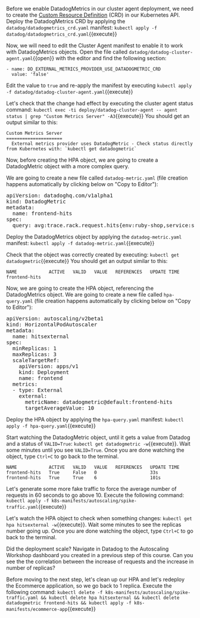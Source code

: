 
Before we enable DatadogMetrics in our cluster agent deployment, we need to create the [Custom Resource Definition](https://kubernetes.io/docs/concepts/extend-kubernetes/api-extension/custom-resources/) (CRD) in our Kubernetes API. Deploy the DatadogMetrics CRD by applying the `datadog/datadogmetrics_crd.yaml` manifest: `kubectl apply -f datadog/datadogmetrics_crd.yaml`{{execute}}

Now, we will need to edit the Cluster Agent manifest to enable it to work with DatadogMetrics objects. Open the file called `datadog/datadog-cluster-agent.yaml`{{open}} with the editor and find the following section:

```
- name: DD_EXTERNAL_METRICS_PROVIDER_USE_DATADOGMETRIC_CRD
  value: 'false'
```

Edit the value to `true` and re-apply the manifest by executing `kubectl apply -f datadog/datadog-cluster-agent.yaml`{{execute}}


Let's check that the change had effect by executing the cluster agent status command: `kubectl exec -ti deploy/datadog-cluster-agent -- agent status | grep "Custom Metrics Server" -A3`{{execute}} You should get an output similar to this:

```
Custom Metrics Server
=====================
  External metrics provider uses DatadogMetric - Check status directly from Kubernetes with: `kubectl get datadogmetric`
```

Now, before creating the HPA object, we are going to create a DatadogMetric object with a more complex query.

We are going to create a new file called `datadog-metric.yaml` (file creation happens automatically by clicking below on "Copy to Editor"):

<pre class="file" data-filename="datadog-metric.yaml" data-target="replace">
apiVersion: datadoghq.com/v1alpha1
kind: DatadogMetric
metadata:
  name: frontend-hits
spec:
  query: avg:trace.rack.request.hits{env:ruby-shop,service:store-frontend}.as_count().rollup(sum, 60)
</pre>

Deploy the DatadogMetrics object by applying the `datadog-metric.yaml` manifest: `kubectl apply -f datadog-metric.yaml`{{execute}}

Check that the object was correctly created by executing: `kubectl get datadogmetric`{{execute}} You should get an output similar to this:

```
NAME            ACTIVE   VALID   VALUE   REFERENCES   UPDATE TIME
frontend-hits
```

Now, we are going to create the HPA object, referencing the DatadogMetrics object. We are going to create a new file called `hpa-query.yaml` (file creation happens automatically by clicking below on "Copy to Editor"): 

<pre class="file" data-filename="hpa-query.yaml" data-target="replace">
apiVersion: autoscaling/v2beta1
kind: HorizontalPodAutoscaler
metadata:
  name: hitsexternal 
spec:
  minReplicas: 1
  maxReplicas: 3
  scaleTargetRef:
    apiVersion: apps/v1
    kind: Deployment
    name: frontend 
  metrics:
  - type: External
    external:
      metricName: datadogmetric@default:frontend-hits
      targetAverageValue: 10
</pre>

Deploy the HPA object by applying the `hpa-query.yaml` manifest: `kubectl apply -f hpa-query.yaml`{{execute}}

Start watching the DatadogMetric object, until it gets a value from Datadog and a status of `VALID=True`: `kubectl get datadogmetric -w`{{execute}}. Wait some minutes until you see `VALID=True`. Once you are done watching the object, type `Ctrl+C` to go back to the terminal.

```
NAME            ACTIVE   VALID   VALUE   REFERENCES   UPDATE TIME
frontend-hits   True     False   0                    33s
frontend-hits   True     True    6                    101s
```

Let's generate some more fake traffic to force the average number of requests in 60 seconds to go above 10. Execute the following command: `kubectl apply -f k8s-manifests/autoscaling/spike-traffic.yaml`{{execute}}

Let's watch the HPA object to check when something changes: `kubectl get hpa hitsexternal -w`{{execute}}. Wait some minutes to see the replicas number going up. Once you are done watching the object, type `Ctrl+C` to go back to the terminal.

Did the deployment scale? Navigate in Datadog to the Autoscaling Workshop dashboard you created in a previous step of this course. Can you see the the correlation between the increase of requests and the increase in number of replicas?

Before moving to the next step, let's clean up our HPA and let's redeploy the Ecommerce application, so we go back to 1 replica. Execute the following command: `kubectl delete -f k8s-manifests/autoscaling/spike-traffic.yaml && kubectl delete hpa hitsexternal && kubectl delete datadogmetric frontend-hits && kubectl apply -f k8s-manifests/ecommerce-app`{{execute}}